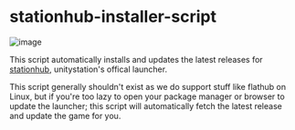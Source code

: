 # stationhub-installer-script

![image](https://github.com/MaxIsJoe/stationhub-installer-script/assets/34368774/773911f2-e1c3-41d5-8703-ad33dfa3b315)


This script automatically installs and updates the latest releases for [stationhub](https://github.com/unitystation/stationhub), unitystation's offical launcher.

This script generally shouldn't exist as we do support stuff like flathub on Linux, but if you're too lazy to open your package manager or browser to update the launcher; this script will automatically fetch the latest release and update the game for you.
